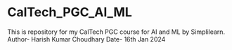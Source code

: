 # CalTech_PGC_AI_ML
This is repository for my CalTech PGC course for AI and ML by Simplilearn.
Author- Harish Kumar Choudhary
Date- 16th Jan 2024
